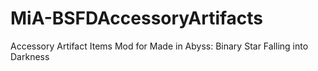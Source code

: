 # MiA-BSFDAccessoryArtifacts
Accessory Artifact Items Mod for Made in Abyss: Binary Star Falling into Darkness
